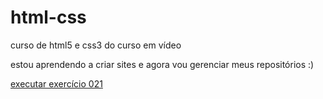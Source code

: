 # html-css
 curso de html5 e css3 do curso em vídeo

estou aprendendo a criar sites e agora vou gerenciar meus repositórios :)

<a href= "https://larabmelo.github.io/html-css/exercícios/ex021/caixa02.html/">executar exercício 021</a>